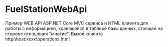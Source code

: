 # FuelStationWebApi
Пример WEB API ASP.NET Core MVC сервиса и HTML клиента для работы с информацией, хранящейся в таблице базы данных, стоящей на стороне отношения "многие".
Вызов клиента http:\\host:xxxx\operations.html
